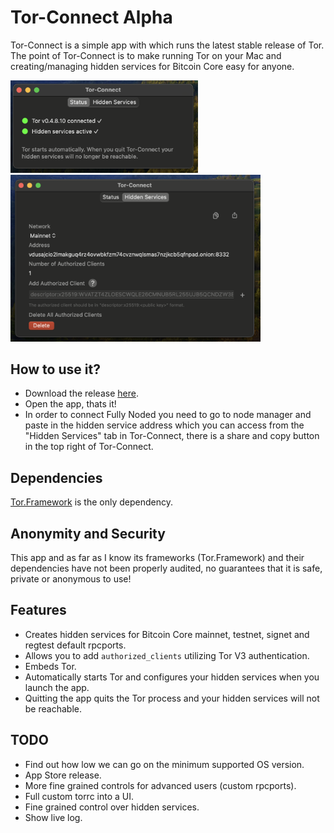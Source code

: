 #  Tor-Connect Alpha

Tor-Connect is a simple app with which runs the latest stable release of Tor.
The point of Tor-Connect is to make running Tor on your Mac and creating/managing 
hidden services for Bitcoin Core easy for anyone. 

<img src="./Tor-Connect/Images/torconnect_status.png" alt="" width="300"/>
<br>
<img src="./Tor-Connect/Images/torconnect_hs.png" alt="" width="400"/>

## How to use it?
- Download the release [here](https://github.com/Fonta1n3/Tor-Connect/releases/tag/v1.0.0-alpha).
- Open the app, thats it! 
- In order to connect Fully Noded you need to go to node manager and 
paste in the hidden service address which you can access from the "Hidden Services" tab in
Tor-Connect, there is a share and copy button in the top right of Tor-Connect.

## Dependencies
[Tor.Framework](https://github.com/iCepa/Tor.framework) is the only dependency.

## Anonymity and Security
This app and as far as I know its frameworks (Tor.Framework) and their dependencies 
have not been properly audited, no guarantees that it is safe, private or anonymous to use!

## Features
- Creates hidden services for Bitcoin Core mainnet, testnet, signet and regtest default rpcports.
- Allows you to add `authorized_clients` utilizing Tor V3 authentication.
- Embeds Tor.
- Automatically starts Tor and configures your hidden services when you launch the app.
- Quitting the app quits the Tor process and your hidden services will not be reachable.

## TODO
- Find out how low we can go on the minimum supported OS version.
- App Store release.
- More fine grained controls for advanced users (custom rpcports).
- Full custom torrc into a UI.
- Fine grained control over hidden services.
- Show live log.

